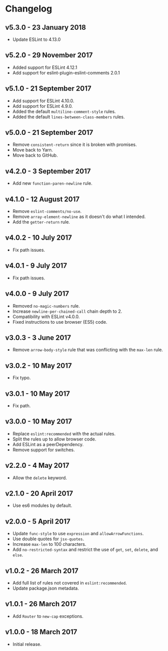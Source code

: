 # Changelog

## v5.3.0 - 23 January 2018

- Update ESLint to 4.13.0

## v5.2.0 - 29 November 2017

- Added support for ESLint 4.12.1
- Add support for eslint-plugin-eslint-comments 2.0.1

## v5.1.0 - 21 September 2017

- Add support for ESLint 4.10.0.
- Add support for ESLint 4.9.0.
- Added the default `multiline-comment-style` rules.
- Added the default `lines-between-class-members` rules.

## v5.0.0 - 21 September 2017

- Remove `consistent-return` since it is broken with promises.
- Move back to Yarn.
- Move back to GitHub.

## v4.2.0 - 3 September 2017

- Add new `function-paren-newline` rule.

## v4.1.0 - 12 August 2017

- Remove `eslint-comments/no-use`.
- Remove `array-element-newline` as it doesn't do what I intended.
- Add the `getter-return` rule.

## v4.0.2 - 10 July 2017

- Fix path issues.

## v4.0.1 - 9 July 2017

- Fix path issues.

## v4.0.0 - 9 July 2017

- Removed `no-magic-numbers` rule.
- Increase `newline-per-chained-call` chain depth to 2.
- Compatibility with ESLint v4.0.0.
- Fixed instructions to use browser (ES5) code.

## v3.0.3 - 3 June 2017

- Remove `arrow-body-style` rule that was conflicting with the `max-len` rule.

## v3.0.2 - 10 May 2017

- Fix typo.

## v3.0.1 - 10 May 2017

- Fix path.

## v3.0.0 - 10 May 2017

- Replace `eslint:recommended` with the actual rules.
- Split the rules up to allow browser code.
- Add ESLint as a peerDependency.
- Remove support for switches.

## v2.2.0 - 4 May 2017

- Allow the `delete` keyword.

## v2.1.0 - 20 April 2017

- Use es6 modules by default.

## v2.0.0 - 5 April 2017

- Update `func-style` to use `expression` and `allowArrowFunctions`.
- Use double quotes for `jsx-quotes`.
- Increase `max-len` to 100 characters.
- Add `no-restricted-syntax` and restrict the use of `get`, `set`, `delete`, and `else`.

## v1.0.2 - 26 March 2017

- Add full list of rules not covered in `eslint:recommended`.
- Update package.json metadata.

## v1.0.1 - 26 March 2017

- Add `Router` to `new-cap` exceptions.

## v1.0.0 - 18 March 2017

- Initial release.
